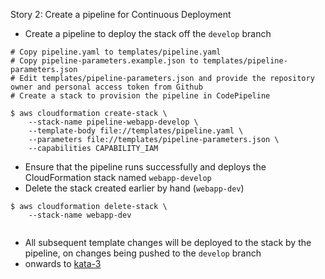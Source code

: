 Story 2: Create a pipeline for Continuous Deployment

- Create a pipeline to deploy the stack off the `develop` branch

```
# Copy pipeline.yaml to templates/pipeline.yaml
# Copy pipeline-parameters.example.json to templates/pipeline-parameters.json
# Edit templates/pipeline-parameters.json and provide the repository owner and personal access token from Github
# Create a stack to provision the pipeline in CodePipeline

$ aws cloudformation create-stack \
    --stack-name pipeline-webapp-develop \
    --template-body file://templates/pipeline.yaml \
    --parameters file://templates/pipeline-parameters.json \
    --capabilities CAPABILITY_IAM

```

- Ensure that the pipeline runs successfully and deploys the CloudFormation stack named `webapp-develop`
- Delete the stack created earlier by hand (`webapp-dev`)

```
$ aws cloudformation delete-stack \
    --stack-name webapp-dev
    
```

- All subsequent template changes will be deployed to the stack by the pipeline, on changes being pushed to the `develop` branch
- onwards to [kata-3](../kata-3/HOW-TO.md) 

